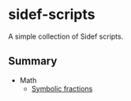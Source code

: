 # sidef-scripts

A simple collection of Sidef scripts.

## Summary

* Math
    * [Symbolic fractions](./Math/symbolic_fractions.sf)
